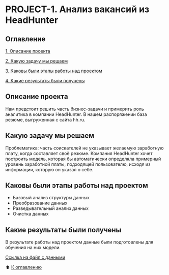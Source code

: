 # PROJECT-1. Анализ вакансий из HeadHunter

## Оглавление
[1. Описание проекта](https://github.com/Terr14/SF_DS/tree/main/SF_DataScience_projects/PROJECT-1.%20%D0%90%D0%BD%D0%B0%D0%BB%D0%B8%D0%B7%20%D0%B2%D0%B0%D0%BA%D0%B0%D0%BD%D1%81%D0%B8%D0%B9%20%D0%B8%D0%B7%20HeadHunter/readme.md/#Описание-проекта)

[2. Какую задачу мы решаем](https://github.com/Terr14/SF_DS/tree/main/SF_DataScience_projects/PROJECT-1.%20%D0%90%D0%BD%D0%B0%D0%BB%D0%B8%D0%B7%20%D0%B2%D0%B0%D0%BA%D0%B0%D0%BD%D1%81%D0%B8%D0%B9%20%D0%B8%D0%B7%20HeadHunter/readme.md/#Какую-задачу-мы-решаем)

[3. Каковы были этапы работы над проектом](https://github.com/Terr14/SF_DS/tree/main/SF_DataScience_projects/PROJECT-1.%20%D0%90%D0%BD%D0%B0%D0%BB%D0%B8%D0%B7%20%D0%B2%D0%B0%D0%BA%D0%B0%D0%BD%D1%81%D0%B8%D0%B9%20%D0%B8%D0%B7%20HeadHunter/readme.md/#Каковы-были-этапы-работы-над-проектом)

[4. Какие результаты были получены](https://github.com/Terr14/SF_DS/tree/main/SF_DataScience_projects/PROJECT-1.%20%D0%90%D0%BD%D0%B0%D0%BB%D0%B8%D0%B7%20%D0%B2%D0%B0%D0%BA%D0%B0%D0%BD%D1%81%D0%B8%D0%B9%20%D0%B8%D0%B7%20HeadHunter/readme.md/#Какие-результаты-были-получены)


## Описание проекта

Нам предстоит решить часть бизнес-задачи и примерить роль аналитика в компании HeadHunter. 
В нашем распоряжении база резюме, выгруженная с сайта hh.ru.

## Какую задачу мы решаем

Проблематика: часть соискателей не указывает желаемую заработную плату, когда составляет своё резюме.
Компания HeadHunter хочет построить модель, которая бы автоматически определяла примерный уровень заработной платы, подходящей пользователю, исходя из информации, которую он указал о себе. 

## Каковы были этапы работы над проектом

* Базовый анализ структуры данных
* Преобразование данных
* Разведывательный анализ данных
* Очистка данных

## Какие результаты были получены

В результате работы над проектом данные были подготовлены для обучения на них модели.

[Ссылка на файл с данными](https://github.com/Terr14/SF_DS/blob/main/SkillFactory/PROJECT-1.%20%D0%90%D0%BD%D0%B0%D0%BB%D0%B8%D0%B7%20%D0%B2%D0%B0%D0%BA%D0%B0%D0%BD%D1%81%D0%B8%D0%B9%20%D0%B8%D0%B7%20HeadHunter/Project%201.ipynb)

:arrow_up: [К оглавлению](https://github.com/Terr14/SF_DS/tree/main/SF_DataScience_projects/PROJECT-1.%20%D0%90%D0%BD%D0%B0%D0%BB%D0%B8%D0%B7%20%D0%B2%D0%B0%D0%BA%D0%B0%D0%BD%D1%81%D0%B8%D0%B9%20%D0%B8%D0%B7%20HeadHunter/readme.md/#Оглавление)